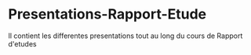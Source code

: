 # Presentations-Rapport-Etude
Il contient les differentes presentations tout au long du cours de Rapport d'etudes
